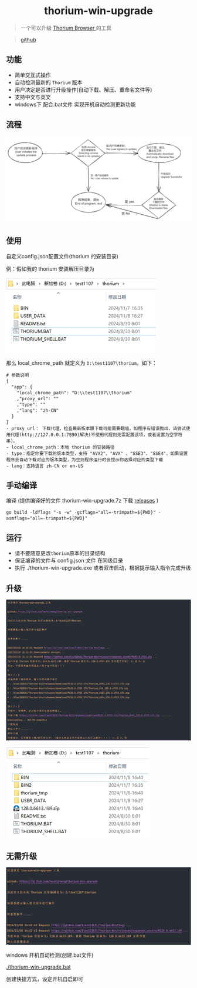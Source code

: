 <h1 align="center">thorium-win-upgrade</h1>

> 一个可以升级 [Thorium Browser ](https://thorium.rocks/)  的工具

> [github](https://github.com/hezhizheng/thorium-win-upgrade)

## 功能
- 简单交互式操作
- 自动检测最新的 `Thorium` 版本
- 用户决定是否进行升级操作(自动下载、解压、重命名文件等)
- 支持中文与英文
- windows下 配合.bat文件 实现开机自动检测更新功能

## 流程
![free-pic](./images/1.png)


## 使用
自定义config.json配置文件(thorium 的安装目录)

例：假如我的 thorium 安装解压目录为

![free-pic](./images/22.png)

那么 local_chrome_path 就定义为 `D:\test1107\thorium`。如下：
```
# 参数说明
{
  "app": {
    "local_chrome_path": "D:\\test1107\\thorium"
    ,"proxy_url": ""
    ,"type": ""
    ,"lang": "zh-CN"
  }
}
- proxy_url： 下载代理，检查最新版本跟下载可能需要翻墙，如程序有错误抛出，请尝试使用代理(http://127.0.0.1:7890)解决(不使用代理则无需配置该项，或者设置为空字符串)。
- local_chrome_path：本地 thorium 的安装路径
- type：指定你要下载的版本类型，支持 "AVX2"、"AVX" 、"SSE3"、"SSE4"，如果设置程序会自动下载对应的版本类型，为空则程序运行时会提示你选择对应的类型下载
- lang：支持语言 zh-CN or en-US
```

## 手动编译
编译 (提供编译好的文件 thorium-win-upgrade.7z 下载 [releases](https://github.com/hezhizheng/thorium-win-upgrade/releases) )
```
go build -ldflags "-s -w" -gcflags="all=-trimpath=${PWD}" -asmflags="all=-trimpath=${PWD}"
```

## 运行
- 请不要随意更改`thorium`原本的目录结构
- 保证编译的文件与 config.json 文件 在同级目录
- 执行 ./thorium-win-upgrade.exe 或者双击启动，根据提示输入指令完成升级

## 升级

![free-pic](./images/331.png)

![free-pic](./images/44.png)

## 无需升级

![free-pic](./images/55.png)

windows 开机自动检测(创建.bat文件)

[./thorium-win-upgrade.bat](./thorium-win-upgrade.bat)

创建快捷方式，设定开机自启即可